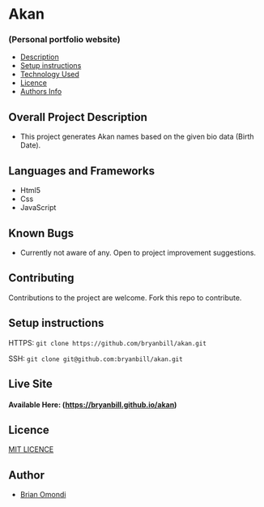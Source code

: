 # Akan

### (Personal portfolio website)

- [Description](#overall-project-description)
- [Setup instructions](#setup-instructions)
- [Technology Used](#languages-and-frameworks)
- [Licence](#Licence)
- [Authors Info](#Author)

## Overall Project Description

- This project generates Akan names based on the given bio data (Birth Date).

## Languages and Frameworks

- Html5
- Css
- JavaScript

## Known Bugs

- Currently not aware of any. Open to project improvement suggestions.

## Contributing

Contributions to the project are welcome. Fork this repo to contribute.

## Setup instructions

HTTPS: `git clone https://github.com/bryanbill/akan.git`

SSH: `git clone git@github.com:bryanbill/akan.git`

## Live Site

#### Available Here: (https://bryanbill.github.io/akan)

## Licence

[MIT LICENCE](LICENSE)

## Author

- [Brian Omondi](https://github.com/bryanbill)
